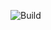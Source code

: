 ![Build](https://github.com/0x6675636b796f75676974687562/actions-example/actions/workflows/pr.yml/badge.svg?branch=master)
